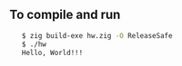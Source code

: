 ## To compile and run

```bash
   $ zig build-exe hw.zig -O ReleaseSafe
   $ ./hw
   Hello, World!!!
```
